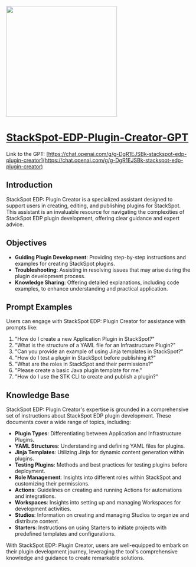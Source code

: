 <img src="https://files.oaiusercontent.com/file-p6lZaGUAQcKiasv6tcPRRBC2?se=2123-10-27T00%3A26%3A38Z&sp=r&sv=2021-08-06&sr=b&rscc=max-age%3D31536000%2C%20immutable&rscd=attachment%3B%20filename%3D7b6b8cab-eace-4e6c-931c-c297ffcc9fc4.webp&sig=%2BmlqpnYxpbCnEDUHTzcVLzva29y7XHB1W8sp5oU5cDw%3D" height="300">


# [StackSpot-EDP-Plugin-Creator-GPT](https://chat.openai.com/g/g-DgR1EJSBk-stackspot-edp-plugin-creator)

Link to the GPT: [https://chat.openai.com/g/g-DgR1EJSBk-stackspot-edp-plugin-creator](https://chat.openai.com/g/g-DgR1EJSBk-stackspot-edp-plugin-creator)

## Introduction
StackSpot EDP: Plugin Creator is a specialized assistant designed to support users in creating, editing, and publishing plugins for StackSpot. This assistant is an invaluable resource for navigating the complexities of StackSpot EDP plugin development, offering clear guidance and expert advice.

## Objectives
- **Guiding Plugin Development**: Providing step-by-step instructions and examples for creating StackSpot plugins.
- **Troubleshooting**: Assisting in resolving issues that may arise during the plugin development process.
- **Knowledge Sharing**: Offering detailed explanations, including code examples, to enhance understanding and practical application.

## Prompt Examples
Users can engage with StackSpot EDP: Plugin Creator for assistance with prompts like:
1. "How do I create a new Application Plugin in StackSpot?"
2. "What is the structure of a YAML file for an Infrastructure Plugin?"
3. "Can you provide an example of using Jinja templates in StackSpot?"
4. "How do I test a plugin in StackSpot before publishing it?"
5. "What are the roles in StackSpot and their permissions?"
6. "Please create a basic Java plugin template for me."
7. "How do I use the STK CLI to create and publish a plugin?"

## Knowledge Base
StackSpot EDP: Plugin Creator's expertise is grounded in a comprehensive set of instructions about StackSpot EDP plugin development. These documents cover a wide range of topics, including:
- **Plugin Types**: Differentiating between Application and Infrastructure Plugins.
- **YAML Structures**: Understanding and defining YAML files for plugins.
- **Jinja Templates**: Utilizing Jinja for dynamic content generation within plugins.
- **Testing Plugins**: Methods and best practices for testing plugins before deployment.
- **Role Management**: Insights into different roles within StackSpot and customizing their permissions.
- **Actions**: Guidelines on creating and running Actions for automations and integrations.
- **Workspaces**: Insights into setting up and managing Workspaces for development activities.
- **Studios**: Information on creating and managing Studios to organize and distribute content.
- **Starters**: Instructions on using Starters to initiate projects with predefined templates and configurations.

With StackSpot EDP: Plugin Creator, users are well-equipped to embark on their plugin development journey, leveraging the tool's comprehensive knowledge and guidance to create remarkable solutions.


